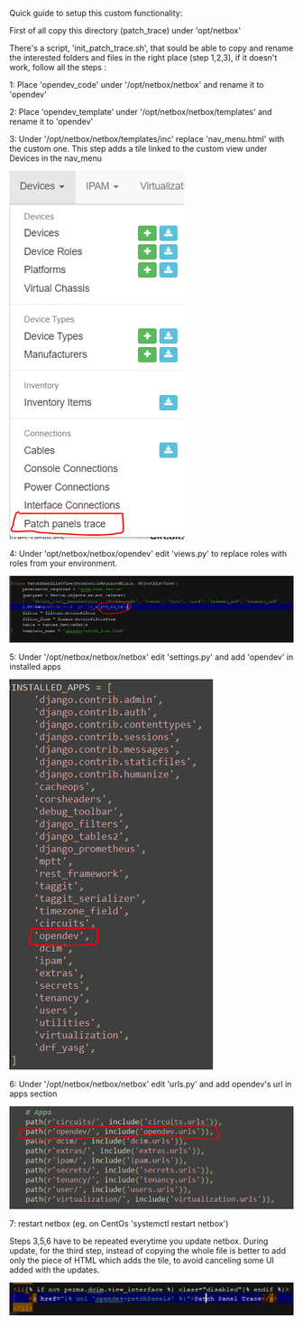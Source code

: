 Quick guide to setup this custom functionality:

First of all copy this directory (patch_trace) under 'opt/netbox'

There's a script, 'init_patch_trace.sh', that sould be able to copy and rename the interested folders and files in the right place (step 1,2,3), 
if it doesn't work, follow all the steps :

1: Place 'opendev_code' under '/opt/netbox/netbox' and rename it to 'opendev'

2: Place 'opendev_template' under '/opt/netbox/netbox/templates' and rename it to 'opendev'

3: Under '/opt/netbox/netbox/templates/inc' replace 'nav_menu.html' with the custom one.
	This step adds a tile linked to the custom view under Devices in the nav_menu
	
![NetBox](screens/nav_menu.PNG "Nav menu")
	
4: Under 'opt/netbox/netbox/opendev' edit 'views.py' to replace roles with roles from your environment.

![NetBox](screens/roles.PNG "Roles")
	
5: Under '/opt/netbox/netbox/netbox' edit 'settings.py' and add 'opendev' in installed apps

![NetBox](screens/installed_app.PNG "Installed apps")

6: Under '/opt/netbox/netbox/netbox' edit 'urls.py' and add opendev's url in apps section

![NetBox](screens/urls.PNG "Urls")


7: restart netbox (eg. on CentOs 'systemctl restart netbox')


Steps 3,5,6 have to be repeated everytime you update netbox.
During update, for the third step, instead of copying the whole file is better to add only the piece of HTML which adds the tile, to avoid canceling some UI added with the updates.

![NetBox](screens/html.PNG "html")
